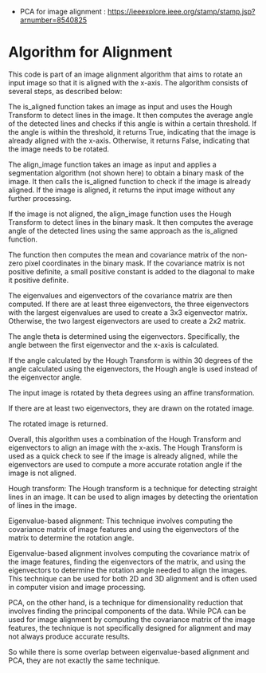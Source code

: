 * PCA for image alignment : https://ieeexplore.ieee.org/stamp/stamp.jsp?arnumber=8540825

# Algorithm for Alignment

This code is part of an image alignment algorithm that aims to rotate an input image so that it is aligned with the x-axis. The algorithm consists of several steps, as described below:

The is_aligned function takes an image as input and uses the Hough Transform to detect lines in the image. It then computes the average angle of the detected lines and checks if this angle is within a certain threshold. If the angle is within the threshold, it returns True, indicating that the image is already aligned with the x-axis. Otherwise, it returns False, indicating that the image needs to be rotated.

The align_image function takes an image as input and applies a segmentation algorithm (not shown here) to obtain a binary mask of the image. It then calls the is_aligned function to check if the image is already aligned. If the image is aligned, it returns the input image without any further processing.

If the image is not aligned, the align_image function uses the Hough Transform to detect lines in the binary mask. It then computes the average angle of the detected lines using the same approach as the is_aligned function.

The function then computes the mean and covariance matrix of the non-zero pixel coordinates in the binary mask. If the covariance matrix is not positive definite, a small positive constant is added to the diagonal to make it positive definite.

The eigenvalues and eigenvectors of the covariance matrix are then computed. If there are at least three eigenvectors, the three eigenvectors with the largest eigenvalues are used to create a 3x3 eigenvector matrix. Otherwise, the two largest eigenvectors are used to create a 2x2 matrix.

The angle theta is determined using the eigenvectors. Specifically, the angle between the first eigenvector and the x-axis is calculated.

If the angle calculated by the Hough Transform is within 30 degrees of the angle calculated using the eigenvectors, the Hough angle is used instead of the eigenvector angle.

The input image is rotated by theta degrees using an affine transformation.

If there are at least two eigenvectors, they are drawn on the rotated image.

The rotated image is returned.

Overall, this algorithm uses a combination of the Hough Transform and eigenvectors to align an image with the x-axis. The Hough Transform is used as a quick check to see if the image is already aligned, while the eigenvectors are used to compute a more accurate rotation angle if the image is not aligned.

Hough transform: The Hough transform is a technique for detecting straight lines in an image. It can be used to align images by detecting the orientation of lines in the image.

Eigenvalue-based alignment: This technique involves computing the covariance matrix of image features and using the eigenvectors of the matrix to determine the rotation angle. 

Eigenvalue-based alignment involves computing the covariance matrix of the image features, finding the eigenvectors of the matrix, and using the eigenvectors to determine the rotation angle needed to align the images. This technique can be used for both 2D and 3D alignment and is often used in computer vision and image processing.

PCA, on the other hand, is a technique for dimensionality reduction that involves finding the principal components of the data. While PCA can be used for image alignment by computing the covariance matrix of the image features, the technique is not specifically designed for alignment and may not always produce accurate results.

So while there is some overlap between eigenvalue-based alignment and PCA, they are not exactly the same technique.